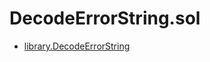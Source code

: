 # DecodeErrorString.sol

<!-- START_INDEX -->
- [library.DecodeErrorString](./library.DecodeErrorString.md)

<!-- END_INDEX -->
